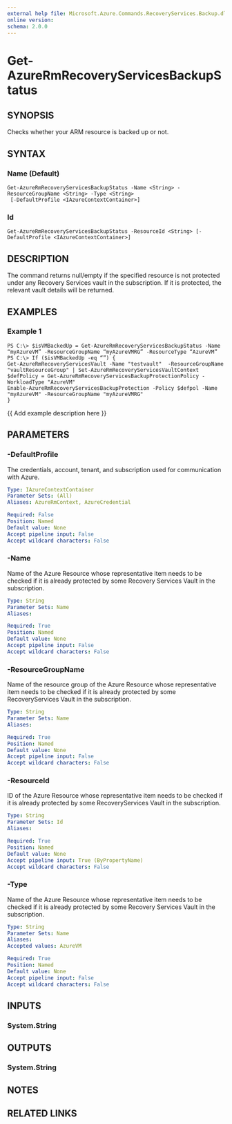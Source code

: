 ```yaml
---
external help file: Microsoft.Azure.Commands.RecoveryServices.Backup.dll-Help.xml
online version: 
schema: 2.0.0
---
```


# Get-AzureRmRecoveryServicesBackupStatus

## SYNOPSIS
Checks whether your ARM resource is backed up or not.

## SYNTAX

### Name (Default)
```
Get-AzureRmRecoveryServicesBackupStatus -Name <String> -ResourceGroupName <String> -Type <String>
 [-DefaultProfile <IAzureContextContainer>]
```

### Id
```
Get-AzureRmRecoveryServicesBackupStatus -ResourceId <String> [-DefaultProfile <IAzureContextContainer>]
```

## DESCRIPTION
The command returns null/empty if the specified resource is not protected under any Recovery Services vault in the subscription. 
If it is protected, the relevant vault details will be returned.

## EXAMPLES

### Example 1
```
PS C:\> $isVMBackedUp = Get-AzureRmRecoveryServicesBackupStatus -Name “myAzureVM” -ResourceGroupName “myAzureVMRG” -ResourceType “AzureVM”
PS C:\> If ($isVMBackedUp -eq “”) {
Get-AzureRmRecoveryServicesVault -Name "testvault"  -ResourceGroupName "vaultResourceGroup" | Set-AzureRmRecoveryServicesVaultContext
$defPolicy = Get-AzureRmRecoveryServicesBackupProtectionPolicy -WorkloadType "AzureVM"
Enable-AzureRmRecoveryServicesBackupProtection -Policy $defpol -Name "myAzureVM" -ResourceGroupName "myAzureVMRG"
}
```

{{ Add example description here }}

## PARAMETERS

### -DefaultProfile
The credentials, account, tenant, and subscription used for communication with Azure.

```yaml
Type: IAzureContextContainer
Parameter Sets: (All)
Aliases: AzureRmContext, AzureCredential

Required: False
Position: Named
Default value: None
Accept pipeline input: False
Accept wildcard characters: False
```

### -Name
Name of the Azure Resource whose representative item needs to be checked if it is already protected by some Recovery Services Vault in the subscription.

```yaml
Type: String
Parameter Sets: Name
Aliases: 

Required: True
Position: Named
Default value: None
Accept pipeline input: False
Accept wildcard characters: False
```

### -ResourceGroupName
Name of the resource group of the Azure Resource whose representative item needs to be checked if it is already protected by some RecoveryServices Vault in the subscription.

```yaml
Type: String
Parameter Sets: Name
Aliases: 

Required: True
Position: Named
Default value: None
Accept pipeline input: False
Accept wildcard characters: False
```

### -ResourceId
ID of the Azure Resource whose representative item needs to be checked if it is already protected by some RecoveryServices Vault in the subscription.

```yaml
Type: String
Parameter Sets: Id
Aliases: 

Required: True
Position: Named
Default value: None
Accept pipeline input: True (ByPropertyName)
Accept wildcard characters: False
```

### -Type
Name of the Azure Resource whose representative item needs to be checked if it is already protected by some Recovery Services Vault in the subscription.

```yaml
Type: String
Parameter Sets: Name
Aliases: 
Accepted values: AzureVM

Required: True
Position: Named
Default value: None
Accept pipeline input: False
Accept wildcard characters: False
```

## INPUTS

### System.String


## OUTPUTS

### System.String


## NOTES

## RELATED LINKS

